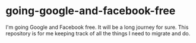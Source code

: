 # going-google-and-facebook-free
I'm going Google and Facebook free. It will be a long journey for sure. This repository is for me keeping track of all the things I need to migrate and do.
